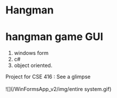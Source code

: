 # Hangman

# hangman game GUI 
1. windows form 
2. c#
3. object oriented.

Project for CSE 416
: See a glimpse
<br> </br>
![](/WinFormsApp_v2/img/entire system.gif)
